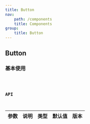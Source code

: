 ```yaml
---
title: Button
nav:
    path: /components
    title: Components
group:
    title: Button
---
```

## Button

### 基本使用

<code src="./demos/base.tsx" />

### API
| 参数      | 说明          | 类型    | 默认值    | 版本   |
| -------- | --------------| ----------- | ------ |-----  |
